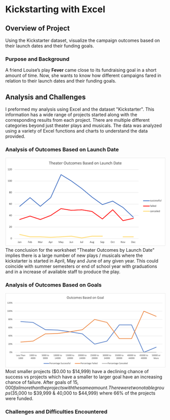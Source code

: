 # Kickstarting with Excel

## Overview of Project
Using the Kickstarter dataset, visualize the campaign outcomes based on their launch dates and their funding goals. 

### Purpose and Background
A friend Louise’s play **Fever** came close to its fundraising goal in a short amount of time. Now, she wants to know how different campaigns fared in relation to their launch dates and their funding goals.

## Analysis and Challenges
I preformed my analysis using Excel and the dataset "Kickstarter". This information has a wide range of projects started along with the corresponding results from each project. There are multiple different categories beyond just theater plays and musicals. The data was analyzed using a variety of Excel functions and charts to understand the data provided.  

### Analysis of Outcomes Based on Launch Date
![Theater_Outcomes_vs_Launch](Resources/Theater_Outcomes_vs_Launch.png)
The conclusion for the worksheet "Theater Outcomes by Launch Date" implies there is a large number of new plays / musicals where the kickstarter is started in April, May and June of any given year. This could coincide with summer semesters or end of school year with graduations and in a increase of available staff to produce the play. 

### Analysis of Outcomes Based on Goals
![Outcomes_vs_Goals](/Resources/Outcomes_vs_Goals.png)
Most smaller projects ($0.00 to $14,999) have a declining chance of success vs projects which have a smaller to larger goal have an increasing chance of failure. After goals of $15,000 fail more than the projects with the same amount. There were two notable groups ($35,000 to $39,999 & 40,000 to $44,999) where 66% of the projects were funded. 

### Challenges and Difficulties Encountered
